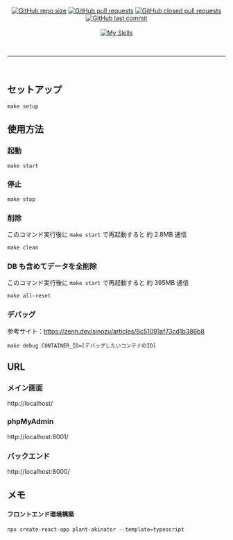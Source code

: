 <br/><br/>

<p align="center">
<a href="https://shields.io/"><img alt="GitHub repo size" src="https://img.shields.io/github/repo-size/Sgi114/plant_akinator"></a>
<a href="https://shields.io/"><img alt="GitHub pull requests" src="https://img.shields.io/github/issues-pr-raw/Sgi114/plant_akinator"></a>
<a href="https://shields.io/"><img alt="GitHub closed pull requests" src="https://img.shields.io/github/issues-pr-closed-raw/Sgi114/plant_akinator"></a>
<a href="https://shields.io/"><img alt="GitHub last commit" src="https://img.shields.io/github/last-commit/Sgi114/plant_akinator"></a>
<br/><br/>
<a href="https://skillicons.dev"><img alt="My Skills" src="https://skillicons.dev/icons?i=js,ts,html,css,react,materialui,python,mysql,docker"></a>
</p>

<br/>

---

<br/>

## セットアップ

```
make setup
```

## 使用方法

### 起動

```
make start
```

### 停止

```
make stop
```

### 削除

このコマンド実行後に `make start` で再起動すると 約 2.8MB 通信

```
make clean
```

### DB も含めてデータを全削除

このコマンド実行後に `make start` で再起動すると 約 395MB 通信

```
make all-reset
```

### デバッグ

参考サイト：https://zenn.dev/sinozu/articles/8c51091af73cd1b386b8

```
make debug CONTAINER_ID=[デバッグしたいコンテナのID]
```

## URL

### メイン画面

http://localhost/

### phpMyAdmin

http://localhost:8001/

### バックエンド

http://localhost:8000/

<!-- ## 使用方法
```
python backend\main.py
cd frontend
npm start
``` -->

## メモ

#### フロントエンド環境構築

```
npx create-react-app plant-akinator --template=typescript
```
